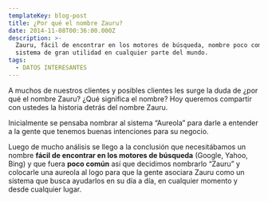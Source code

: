 ```yaml
---
templateKey: blog-post
title: ¿Por qué el nombre Zauru?
date: 2014-11-08T00:36:00.000Z
description: >-
  Zauru, fácil de encontrar en los motores de búsqueda, nombre poco común. Un
  sistema de gran utilidad en cualquier parte del mundo.
tags:
  - DATOS INTERESANTES
---
```

A muchos de nuestros clientes y posibles clientes les surge la duda de ¿por qué el nombre Zauru? ¿Qué significa el nombre? Hoy queremos compartir con ustedes la historia detrás del nombre Zauru.



Inicialmente se pensaba nombrar al sistema “Aureola” para darle a entender a la gente que tenemos buenas intenciones para su negocio.



Luego de mucho análisis se llego a la conclusión que necesitábamos un nombre **fácil de encontrar en los motores de búsqueda** (Google, Yahoo, Bing) y que fuera **poco común** así que decidimos nombrarlo “Zauru” y colocarle una aureola al logo para que la gente asociara Zauru como un sistema que busca ayudarlos en su día a día, en cualquier momento y desde cualquier lugar.
